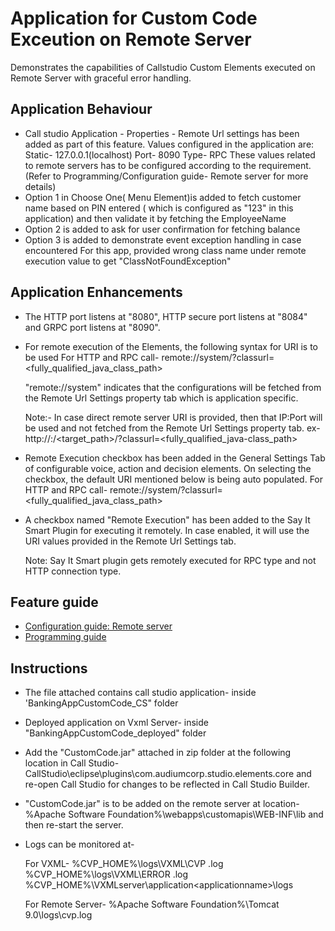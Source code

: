 
# Application for Custom Code Exceution on Remote Server
Demonstrates the capabilities of Callstudio Custom Elements executed on Remote Server with graceful error handling.

## Application Behaviour
* Call studio Application - Properties - Remote Url settings has been added as part of this feature. 
  Values configured in the application are:
  Static- 127.0.0.1(localhost) Port- 8090
  Type- RPC
  These values related to remote servers has to be configured according to the requirement.
  (Refer to Programming/Configuration guide- Remote server for more details)
* Option 1 in Choose One( Menu Element)is added to fetch customer name based on PIN entered ( which is configured as "123" in this application) and then validate it by fetching the EmployeeName
* Option 2 is added to ask for user confirmation for fetching balance
* Option 3 is added to demonstrate event exception handling in case encountered
  For this app, provided wrong class name under remote execution value to get "ClassNotFoundException"

## Application Enhancements
* The HTTP port listens at "8080",  HTTP secure port listens at "8084" and GRPC port listens at "8090".
* For remote execution of the Elements, the following syntax for URI is to be used 
  For HTTP and RPC call-  remote://system/?classurl=<fully_qualified_java_class_path>

  "remote://system" indicates that the configurations will be fetched from the Remote Url Settings property tab which is application specific.

  Note:- In case direct remote server URI is provided, then that IP:Port will be used and not fetched from the  Remote Url Settings property tab.
  ex- http://<IP>:<Port>/<target_path>/?classurl=<fully_qualified_java-class_path>
* Remote Execution checkbox has been added in the General Settings Tab of configurable voice, action and decision elements.
On selecting the checkbox, the default URI mentioned below is being auto populated.
For HTTP and RPC call-  remote://system/?classurl=<fully_qualified_java_class_path>
* A checkbox named "Remote Execution" has been added to the Say It Smart Plugin for executing it remotely.
  In case enabled, it will use the URI values provided in the Remote Url Settings tab.

  Note: Say It Smart plugin gets remotely executed for RPC type and not HTTP connection type.



## Feature guide
* [ Configuration guide: Remote server](https://www.cisco.com/c/en/us/td/docs/voice_ip_comm/cust_contact/contact_center/customer_voice_portal/12-6-2/configuration/guide/ccvp_b_1262-configuration-guide-for-cisco-unified-customer-voice-portal.html)
* [ Programming guide ](https://www.cisco.com/c/en/us/td/docs/voice_ip_comm/cust_contact/contact_center/customer_voice_portal/12-6-2/programming/guide/ccvp_b_1262-programming-guide-for-cisco-unified-cvp-vxml-server-and-cisco-unified-call-studio1.html)


## Instructions
* The file attached contains call studio application- inside 'BankingAppCustomCode_CS" folder
* Deployed application on Vxml Server-  inside "BankingAppCustomCode_deployed" folder
* Add the "CustomCode.jar" attached in zip folder at the following location in Call Studio- CallStudio\eclipse\plugins\com.audiumcorp.studio.elements.core and re-open Call Studio for changes to be reflected in Call Studio Builder.
* "CustomCode.jar" is to be added on the remote server at location- %Apache Software Foundation%\webapps\customapis\WEB-INF\lib and then re-start the server.
* Logs can be monitored at- 

   For VXML-  %CVP_HOME%\logs\VXML\CVP <timestamp>.log
              %CVP_HOME%\logs\VXML\ERROR <timestamp>.log
              %CVP_HOME%\VXMLserver\application\<applicationname>\logs

   For Remote Server- %Apache Software Foundation%\Tomcat 9.0\logs\cvp.log


